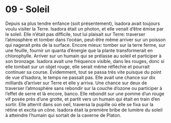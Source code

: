 # 09 - Soleil

Depuis sa plus tendre enfance (soit présentement), Isadora avait toujours voulu visiter la Terre. Isadora était un photon, et elle venait d’être émise par le soleil. Elle n’était pas difficile, tout lui plaisait sur Terre: traverser l’atmosphère et tomber dans l’océan, peut-être même arriver sur un poisson qui nagerait près de la surface. Encore mieux: tomber sur la terre ferme, sur une feuille, fournir un quanta d’énergie que la plante transformerait en chlorophylle. Arriver sur un humain qui se prélasse au soleil et participer à son bronzage. Isadora avait une fréquence visible, dans les rouges, donc si elle tombait sur un objet rouge, elle serait même réfléchie et pourrait continuer sa course. Évidemment, tout se passa très vite puisque du point de vue d’Isadora, le temps ne passait pas. Elle avait une chance sur dix milliards d’arriver sur Terre et elle y arriva. Une chance sur deux de traverser l’atmosphère sans rebondir sur la couche d’ozone ou participer à l’effet de serre et là encore, banco. Elle rebondit sur une pomme d’un rouge vif posée près d’une grotte, et partit vers un humain qui était en train d’en sortir. Elle atterrit dans son oeil, traversa la pupille où elle se fixa sur la rétine et excita un cône. Isadora était la première bribe de lumière du soleil à atteindre l’humain qui sortait de la caverne de Platon.
